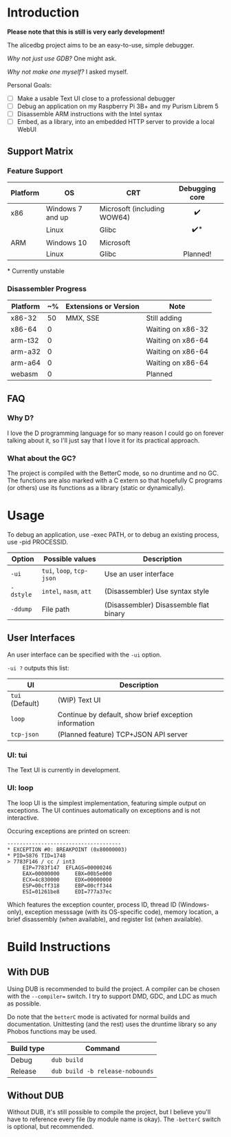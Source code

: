 # Introduction

**Please note that this is still is very early development!**

The alicedbg project aims to be an easy-to-use, simple debugger.

_Why not just use GDB?_ One might ask.

_Why not make one myself?_ I asked myself.

Personal Goals:

- [ ] Make a usable Text UI close to a professional debugger
- [ ] Debug an application on my Raspberry Pi 3B+ and my Purism Librem 5
- [ ] Disassemble ARM instructions with the Intel syntax
- [ ] Embed, as a library, into an embedded HTTP server to provide a local WebUI

## Support Matrix

### Feature Support

| Platform | OS | CRT | Debugging core |
|---|---|---|:-:|
| x86 | Windows 7 and up | Microsoft (including WOW64) | ✔️ |
| | Linux | Glibc | ✔️* |
| ARM | Windows 10 | Microsoft |  |
| | Linux | Glibc | Planned! |

\* Currently unstable

### Disassembler Progress

| Platform | ~% | Extensions or Version | Note |
|---|---|---|---|
| x86-32 | 50 | MMX, SSE | Still adding |
| x86-64 | 0 | | Waiting on x86-32 |
| arm-t32 | 0 | | Waiting on x86-64 |
| arm-a32 | 0 | | Waiting on x86-64 |
| arm-a64 | 0 | | Waiting on x86-64 |
| webasm | 0 | | Planned |

## FAQ

### Why D?

I love the D programming language for so many reason I could go on forever
talking about it, so I'll just say that I love it for its practical approach.

### What about the GC?

The project is compiled with the BetterC mode, so no druntime and no GC. The
functions are also marked with a C extern so that hopefully C programs (or
others) use its functions as a library (static or dynamically).

# Usage

To debug an application, use -exec PATH, or to debug an existing process,
use -pid PROCESSID.

| Option | Possible values | Description |
|---|---|---|
| `-ui` | `tui`, `loop`, `tcp-json` | Use an user interface |
| `-dstyle` | `intel`, `nasm`, `att` | (Disassembler) Use syntax style |
| `-ddump` | File path | (Disassembler) Disassemble flat binary |

## User Interfaces

An user interface can be specified with the `-ui` option.

`-ui ?` outputs this list:

| UI | Description |
|---|---|
| `tui` (Default) | (WIP) Text UI |
| `loop` | Continue by default, show brief exception information |
| `tcp-json` | (Planned feature) TCP+JSON API server |

### UI: tui

The Text UI is currently in development.

### UI: loop

The loop UI is the simplest implementation, featuring simple output on
exceptions. The UI continues automatically on exceptions and is not
interactive.

Occuring exceptions are printed on screen:

```
-------------------------------------
* EXCEPTION #0: BREAKPOINT (0x80000003)
* PID=5876 TID=1748
> 7783F146 / cc / int3
     EIP=7783f147  EFLAGS=00000246
     EAX=00000000     EBX=00b5e000
     ECX=4c830000     EDX=00000000
     ESP=00cff318     EBP=00cff344
     ESI=01261be8     EDI=777a37ec
```

Which features the exception counter, process ID, thread ID (Windows-only),
exception messsage (with its OS-specific code), memory location, a brief
disassembly (when available), and register list (when available).

# Build Instructions

## With DUB

Using DUB is recommended to build the project. A compiler can be chosen with the
`--compiler=` switch. I try to support DMD, GDC, and LDC as much as possible.

Do note that the `betterC` mode is activated for normal builds and
documentation. Unittesting (and the rest) uses the druntime library so any
Phobos functions may be used.

| Build type | Command |
|---|---|
| Debug | `dub build` |
| Release | `dub build -b release-nobounds` |

## Without DUB

Without DUB, it's still possible to compile the project, but I believe you'll
have to reference every file (by module name is okay). The `-betterC` switch
is optional, but recommended.